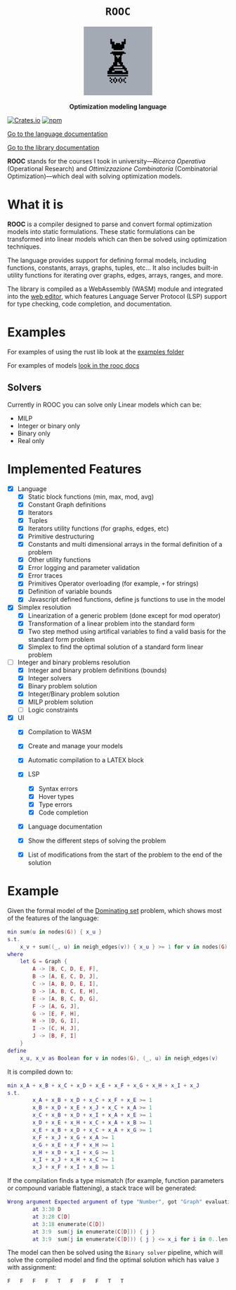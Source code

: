 <div align="center">
  <h1><code>ROOC</code></h1>
  <img src='./logo-original.png' width='156px'/>
  <p><strong>Optimization modeling language</strong></p>
</div>

[![Crates.io](https://img.shields.io/crates/v/rooc.svg)](https://crates.io/crates/rooc)
[![npm](https://img.shields.io/npm/v/@specy/rooc.svg)](https://www.npmjs.com/package/@specy/rooc)

[Go to the language documentation](https://rooc.specy.app/docs/rooc)

[Go to the library documentation](https://rooc.specy.app/docs/rooc)

**ROOC** stands for the courses I took in university—*Ricerca Operativa* (Operational Research) and *Ottimizzazione Combinatoria* (Combinatorial Optimization)—which deal with solving optimization models.

# What it is
**ROOC** is a compiler designed to parse and convert formal optimization models into static formulations. These static formulations can be transformed into linear models which can then be solved using optimization techniques. 

The language provides support for defining formal models, including functions, constants, arrays, graphs, tuples, etc... It also includes built-in utility functions for iterating over graphs, edges, arrays, ranges, and more.

The library is compiled as a WebAssembly (WASM) module and integrated into the [web editor](https://rooc.specy.app), which features Language Server Protocol (LSP) support for type checking, code completion, and documentation.

# Examples
For examples of using the rust lib look at the [examples folder](https://github.com/Specy/rooc/tree/main/examples)

For examples of models [look in the rooc docs](https://rooc.specy.app/docs/rooc/examples)

## Solvers
Currently in ROOC you can solve only Linear models which can be:
- MILP
- Integer or binary only
- Binary only
- Real only 



# Implemented Features 
- [x] Language
  - [x] Static block functions (min, max, mod, avg)
  - [x] Constant Graph definitions
  - [x] Iterators
  - [x] Tuples
  - [x] Iterators utility functions (for graphs, edges, etc)
  - [x] Primitive destructuring
  - [x] Constants and multi dimensional arrays in the formal definition of a problem
  - [x] Other utility functions
  - [x] Error logging and parameter validation 
  - [x] Error traces
  - [x] Primitives Operator overloading (for example, `+` for strings)
  - [x] Definition of variable bounds
  - [x] Javascript defined functions, define js functions to use in the model
- [x] Simplex resolution
  - [x] Linearization of a generic problem (done except for mod operator)
  - [x] Transformation of a linear problem into the standard form
  - [x] Two step method using artifical variables to find a valid basis for the standard form problem
  - [x] Simplex to find the optimal solution of a standard form linear problem
- [ ] Integer and binary problems resolution
  - [x] Integer and binary problem definitions (bounds)
  - [x] Integer solvers
  - [x] Binary problem solution
  - [x] Integer/Binary problem solution
  - [x] MILP problem solution
  - [ ] Logic constraints
- [x] UI
  - [x] Compilation to WASM
  - [x] Create and manage your models
  - [x] Automatic compilation to a LATEX block
  - [x] LSP
    - [x] Syntax errors
    - [x] Hover types
    - [x] Type errors
    - [x] Code completion
  - [x] Language documentation 
  - [x] Show the different steps of solving the problem
  - [x] List of modifications from the start of the problem to the end of the solution


# Example
Given the formal model of the [Dominating set](https://en.wikipedia.org/wiki/Dominating_set) problem, which shows most of the features of the language:
```lua
min sum(u in nodes(G)) { x_u }
s.t. 
    x_v + sum((_, u) in neigh_edges(v)) { x_u } >= 1 for v in nodes(G)
where
    let G = Graph {
        A -> [B, C, D, E, F],
        B -> [A, E, C, D, J],
        C -> [A, B, D, E, I],
        D -> [A, B, C, E, H],
        E -> [A, B, C, D, G],
        F -> [A, G, J],
        G -> [E, F, H],
        H -> [D, G, I],
        I -> [C, H, J],
        J -> [B, F, I]
    }
define
    x_u, x_v as Boolean for v in nodes(G), (_, u) in neigh_edges(v)
```
It is compiled down to:
```lua
min x_A + x_B + x_C + x_D + x_E + x_F + x_G + x_H + x_I + x_J
s.t.
        x_A + x_B + x_D + x_C + x_F + x_E >= 1
        x_B + x_D + x_E + x_J + x_C + x_A >= 1
        x_C + x_B + x_D + x_I + x_A + x_E >= 1
        x_D + x_E + x_H + x_C + x_A + x_B >= 1
        x_E + x_B + x_D + x_C + x_A + x_G >= 1
        x_F + x_J + x_G + x_A >= 1
        x_G + x_E + x_F + x_H >= 1
        x_H + x_D + x_I + x_G >= 1
        x_I + x_J + x_H + x_C >= 1
        x_J + x_F + x_I + x_B >= 1
```
If the compilation finds a type mismatch (for example, function parameters or compound variable flattening), a stack trace will be generated:
```lua
Wrong argument Expected argument of type "Number", got "Graph" evaluating "D"
        at 3:30 D
        at 3:28 C[D]
        at 3:18 enumerate(C[D])
        at 3:9  sum(j in enumerate(C[D])) { j }
        at 3:9  sum(j in enumerate(C[D])) { j } <= x_i for i in 0..len(C)
```
The model can then be solved using the `Binary solver` pipeline, which will solve the compiled model and find the optimal solution which has value `3` with assignment:
```
F	F	F	F	T	F	F	F	T	T
```
